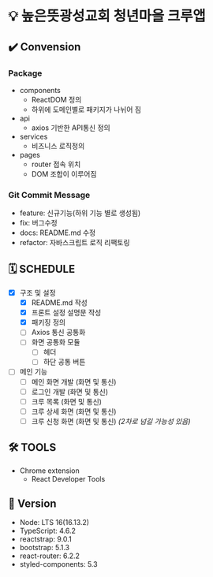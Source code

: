 # 💡 높은뜻광성교회 청년마을 크루앱

## ✔️ Convension
### Package
- components
  - ReactDOM 정의
  - 하위에 도메인별로 패키지가 나뉘어 짐
- api
  - axios 기반한 API통신 정의
- services
  - 비즈니스 로직정의
- pages
  - router 접속 위치
  - DOM 조합이 이루어짐
### Git Commit Message
- feature: 신규기능(하위 기능 별로 생성됨)
- fix: 버그수정
- docs: README.md 수정
- refactor: 자바스크립트 로직 리팩토링
## 🗓 SCHEDULE
- [x] 구조 및 설정 
  - [x] README.md 작성
  - [x] 프론트 설정 설명문 작성
  - [x] 패키징 정의 
  - [ ] Axios 통신 공통화 
  - [ ] 화면 공통화 모듈
    - [ ] 헤더
    - [ ] 하단 공통 버튼
- [ ] 메인 기능  
  - [ ] 메인 화면 개발 (화면 및 통신)
  - [ ] 로그인 개발 (화면 및 통신)
  - [ ] 크루 목록 (화면 및 통신)
  - [ ] 크루 상세 화면 (화면 및 통신)
  - [ ] 크루 신청 화면 (화면 및 통신) *(2차로 넘길 가능성 있음)*

## 🛠 TOOLS
- Chrome extension
  - React Developer Tools

## 📎 Version
- Node: LTS 16(16.13.2)
- TypeScript: 4.6.2
- reactstrap: 9.0.1
- bootstrap: 5.1.3
- react-router: 6.2.2
- styled-components: 5.3
